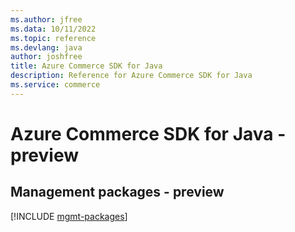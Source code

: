 ```yaml
---
ms.author: jfree
ms.data: 10/11/2022
ms.topic: reference
ms.devlang: java
author: joshfree
title: Azure Commerce SDK for Java
description: Reference for Azure Commerce SDK for Java
ms.service: commerce
---
```

# Azure Commerce SDK for Java - preview

## Management packages - preview
[!INCLUDE [mgmt-packages](commerce-mgmt-index.md)]